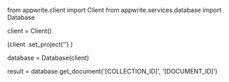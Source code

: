 from appwrite.client import Client
from appwrite.services.database import Database

client = Client()

(client
  .set_project('')
)

database = Database(client)

result = database.get_document('[COLLECTION_ID]', '[DOCUMENT_ID]')
